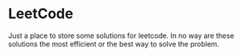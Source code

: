 # LeetCode
Just a place to store some solutions for leetcode. In no way are these solutions the most efficient or the best way to solve the problem.
